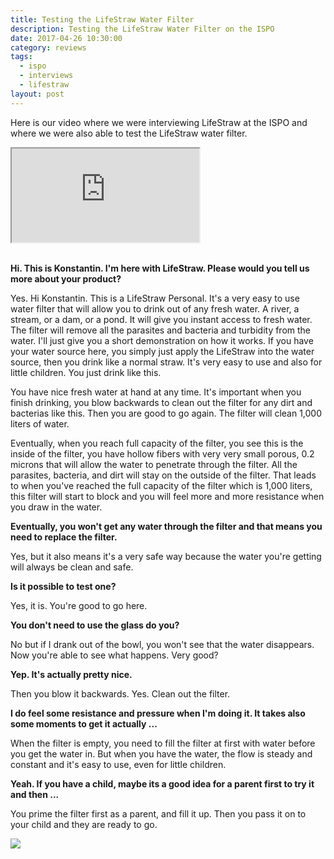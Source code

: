 ```yaml
---
title: Testing the LifeStraw Water Filter
description: Testing the LifeStraw Water Filter on the ISPO
date: 2017-04-26 10:30:00
category: reviews
tags:
  - ispo
  - interviews
  - lifestraw
layout: post
---
```


Here is our video where we were interviewing LifeStraw at the ISPO and where we were also able to test the LifeStraw water filter.

<div class="embed-responsive embed-responsive-16by9">
    <iframe class="embed-responsive-item" src="https://www.youtube.com/embed/f58qpBLo_U4"></iframe>
</div>

  <br>
<!--more-->

**Hi. This is Konstantin. I'm here with LifeStraw. Please would you tell us more about your product?**

Yes. Hi Konstantin. This is a LifeStraw Personal. It's a very easy to use water filter that will allow you to drink out of any fresh water. A river, a stream, or a dam, or a pond. It will give you instant access to fresh water. The filter will remove all the parasites and bacteria and turbidity from the water. I'll just give you a short demonstration on how it works. If you have your water source here, you simply just apply the LifeStraw into the water source, then you drink like a normal straw. It's very easy to use and also for little children. You just drink like this.

You have nice fresh water at hand at any time. It's important when you finish drinking, you blow backwards to clean out the filter for any dirt and bacterias like this. Then you are good to go again. The filter will clean 1,000 liters of water.

Eventually, when you reach full capacity of the filter, you see this is the inside of the filter, you have hollow fibers with very very small porous, 0.2 microns that will allow the water to penetrate through the filter. All the parasites, bacteria, and dirt will stay on the outside of the filter. That leads to when you've reached the full capacity of the filter which is 1,000 liters, this filter will start to block and you will feel more and more resistance when you draw in the water.

**Eventually, you won't get any water through the filter and that means you need to replace the filter.**

Yes, but it also means it's a very safe way because the water you're getting will always be clean and safe.

**Is it possible to test one?**

Yes, it is. You're good to go here.

**You don't need to use the glass do you?**

No but if I drank out of the bowl, you won't see that the water disappears. Now you're able to see what happens.
Very good?

**Yep. It's actually pretty nice.**

Then you blow it backwards. Yes. Clean out the filter.

**I do feel some resistance and pressure when I'm doing it. It takes also some moments to get it actually ...**

When the filter is empty, you need to fill the filter at first with water before you get the water in. But when you have the water, the flow is steady and constant and it's easy to use, even for little children.

**Yeah. If you have a child, maybe its a good idea for a parent first to try it and then ...**

You prime the filter first as a parent, and fill it up. Then you pass it on to your child and they are ready to go.

<a href="http://amzn.to/2q44jfT" target="_blank" rel="nofollow"><img src="http://www.hikeventures.com/buy.gif"></a>
